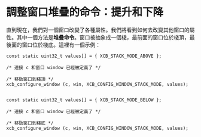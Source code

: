 調整窗口堆疊的命令：提升和下降
===

直到現在，我們對一個窗口改變了各種屬性。我們將看到如何去改變其他窗口的屬性。其中一個方法是**堆疊命令**。窗口被抽象成一個棧，最前面的窗口位於棧頂，最後面的窗口位於棧底。這裡有一個示例：

    const static uint32_t values[] = { XCB_STACK_MODE_ABOVE };

    /* 連接 c 和窗口 window 已經被定義了 */

    /* 移動窗口到棧頂 */
    xcb_configure_window (c, win, XCB_CONFIG_WINDOW_STACK_MODE, values);
    

    const static uint32_t values[] = { XCB_STACK_MODE_BELOW };

    /* 連接 c 和窗口 window 已經被定義了 */

    /* 移動窗口到棧底 */
    xcb_configure_window (c, win, XCB_CONFIG_WINDOW_STACK_MODE, values);
